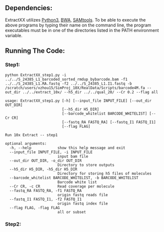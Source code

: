 ## Dependencies:
ExtractXX utilizes <a href="https://www.python.org/downloads/">Python3</a>, <a href="http://bio-bwa.sourceforge.net/">BWA</a>, <a href="http://samtools.sourceforge.net/">SAMtools</a>. To be able to execute the above programs by typing their name on the command line, the program executables must be in one of the directories listed in the PATH environment variable.

## Running The Code:
### Step1:

```
python ExtractXX_step1.py -i ../../S_24385_L1_barcoded_sorted_rmdup_bybarcode.bam -f1 ../../S_24385_L1.RA.fastq -f2 ../../S_24385_L1.I1.fastq -b /scratch/users/xzhou15/SimProj_10X/RealData/Scripts/barcode4M.fa --out_dir ../../extract_10x/ --h5_dir ../../qual_20/ --Cr 0.2 --flag all 
```
```
usage: ExtractXX_step1.py [-h] [--input_file INPUT_FILE] [--out_dir OUT_DIR]
                          [--h5_dir H5_DIR]
                          [--barcode_whitelist BARCODE_WHITELIST] [--Cr CR]
                          [--fastq_RA FASTQ_RA] [--fastq_I1 FASTQ_I1]
                          [--flag FLAG]

Run 10x Extract -- step1

optional arguments:
  -h, --help            show this help message and exit
  --input_file INPUT_FILE, -i INPUT_FILE
                        input bam file
  --out_dir OUT_DIR, -o_dir OUT_DIR
                        Directory to store outputs
  --h5_dir H5_DIR, -h5_dir H5_DIR
                        Directory for storing h5 files of molecules
  --barcode_whitelist BARCODE_WHITELIST, -b BARCODE_WHITELIST
                        Barcode white list
  --Cr CR, -c CR        Read coverage per molecule
  --fastq_RA FASTQ_RA, -f1 FASTQ_RA
                        origin fastq reads file
  --fastq_I1 FASTQ_I1, -f2 FASTQ_I1
                        origin fastq index file
  --flag FLAG, -flag FLAG
                        all or subset

```
### Step2:

